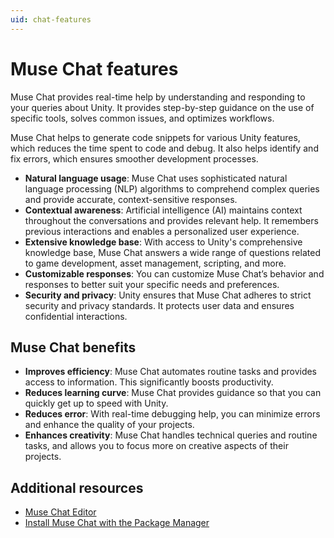 ```yaml
---
uid: chat-features
---
```


# Muse Chat features

Muse Chat provides real-time help by understanding and responding to your queries about Unity. It provides step-by-step guidance on the use of specific tools, solves common issues, and optimizes workflows.

Muse Chat helps to generate code snippets for various Unity features, which reduces the time spent to code and debug. It also helps identify and fix errors, which ensures smoother development processes.

* **Natural language usage**: Muse Chat uses sophisticated natural language processing (NLP) algorithms to comprehend complex queries and provide accurate, context-sensitive responses.
* **Contextual awareness**: Artificial intelligence (AI) maintains context throughout the conversations and provides relevant help. It remembers previous interactions and enables a personalized user experience.
* **Extensive knowledge base**: With access to Unity's comprehensive knowledge base, Muse Chat answers a wide range of questions related to game development, asset management, scripting, and more.
* **Customizable responses**: You can customize Muse Chat’s behavior and responses to better suit your specific needs and preferences.
* **Security and privacy**: Unity ensures that Muse Chat adheres to strict security and privacy standards. It protects user data and ensures confidential interactions.

## Muse Chat benefits

* **Improves efficiency**: Muse Chat automates routine tasks and provides access to information. This significantly boosts productivity.
* **Reduces learning curve**: Muse Chat provides guidance so that you can quickly get up to speed with Unity.
* **Reduces error**: With real-time debugging help, you can minimize errors and enhance the quality of your projects.
* **Enhances creativity**: Muse Chat handles technical queries and routine tasks, and allows you to focus more on creative aspects of their projects.

## Additional resources

* [Muse Chat Editor](editor-chat.md)
* [Install Muse Chat with the Package Manager](install-chat.md)